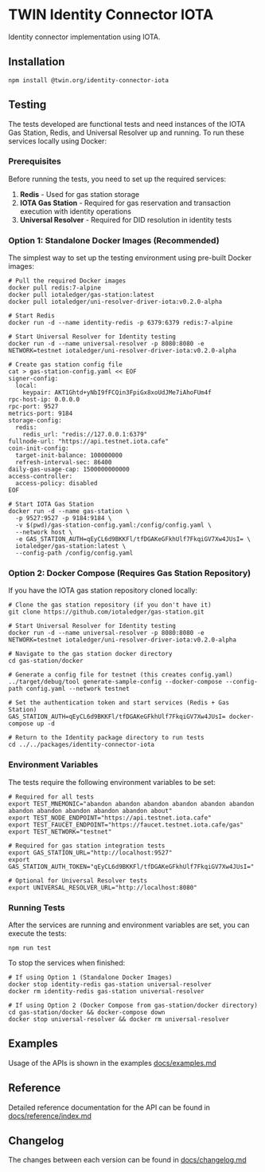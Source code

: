 # TWIN Identity Connector IOTA

Identity connector implementation using IOTA.

## Installation

```shell
npm install @twin.org/identity-connector-iota
```

## Testing

The tests developed are functional tests and need instances of the IOTA Gas Station, Redis, and Universal Resolver up and running. To run these services locally using Docker:

### Prerequisites

Before running the tests, you need to set up the required services:

1. **Redis** - Used for gas station storage
2. **IOTA Gas Station** - Required for gas reservation and transaction execution with identity operations
3. **Universal Resolver** - Required for DID resolution in identity tests

### Option 1: Standalone Docker Images (Recommended)

The simplest way to set up the testing environment using pre-built Docker images:

```shell
# Pull the required Docker images
docker pull redis:7-alpine
docker pull iotaledger/gas-station:latest
docker pull iotaledger/uni-resolver-driver-iota:v0.2.0-alpha

# Start Redis
docker run -d --name identity-redis -p 6379:6379 redis:7-alpine

# Start Universal Resolver for Identity testing
docker run -d --name universal-resolver -p 8080:8080 -e NETWORK=testnet iotaledger/uni-resolver-driver-iota:v0.2.0-alpha

# Create gas station config file
cat > gas-station-config.yaml << EOF
signer-config:
  local:
    keypair: AKT1Ghtd+yNbI9fFCQin3FpiGx8xoUdJMe7iAhoFUm4f
rpc-host-ip: 0.0.0.0
rpc-port: 9527
metrics-port: 9184
storage-config:
  redis:
    redis_url: "redis://127.0.0.1:6379"
fullnode-url: "https://api.testnet.iota.cafe"
coin-init-config:
  target-init-balance: 100000000
  refresh-interval-sec: 86400
daily-gas-usage-cap: 1500000000000
access-controller:
  access-policy: disabled
EOF

# Start IOTA Gas Station
docker run -d --name gas-station \
  -p 9527:9527 -p 9184:9184 \
  -v $(pwd)/gas-station-config.yaml:/config/config.yaml \
  --network host \
  -e GAS_STATION_AUTH=qEyCL6d9BKKFl/tfDGAKeGFkhUlf7FkqiGV7Xw4JUsI= \
  iotaledger/gas-station:latest \
  --config-path /config/config.yaml
```

### Option 2: Docker Compose (Requires Gas Station Repository)

If you have the IOTA gas station repository cloned locally:

```shell
# Clone the gas station repository (if you don't have it)
git clone https://github.com/iotaledger/gas-station.git

# Start Universal Resolver for Identity testing
docker run -d --name universal-resolver -p 8080:8080 -e NETWORK=testnet iotaledger/uni-resolver-driver-iota:v0.2.0-alpha

# Navigate to the gas station docker directory
cd gas-station/docker

# Generate a config file for testnet (this creates config.yaml)
../target/debug/tool generate-sample-config --docker-compose --config-path config.yaml --network testnet

# Set the authentication token and start services (Redis + Gas Station)
GAS_STATION_AUTH=qEyCL6d9BKKFl/tfDGAKeGFkhUlf7FkqiGV7Xw4JUsI= docker-compose up -d

# Return to the Identity package directory to run tests
cd ../../packages/identity-connector-iota
```

### Environment Variables

The tests require the following environment variables to be set:

```shell
# Required for all tests
export TEST_MNEMONIC="abandon abandon abandon abandon abandon abandon abandon abandon abandon abandon abandon about"
export TEST_NODE_ENDPOINT="https://api.testnet.iota.cafe"
export TEST_FAUCET_ENDPOINT="https://faucet.testnet.iota.cafe/gas"
export TEST_NETWORK="testnet"

# Required for gas station integration tests
export GAS_STATION_URL="http://localhost:9527"
export GAS_STATION_AUTH_TOKEN="qEyCL6d9BKKFl/tfDGAKeGFkhUlf7FkqiGV7Xw4JUsI="

# Optional for Universal Resolver tests
export UNIVERSAL_RESOLVER_URL="http://localhost:8080"
```

### Running Tests

After the services are running and environment variables are set, you can execute the tests:

```shell
npm run test
```

To stop the services when finished:

```shell
# If using Option 1 (Standalone Docker Images)
docker stop identity-redis gas-station universal-resolver
docker rm identity-redis gas-station universal-resolver

# If using Option 2 (Docker Compose from gas-station/docker directory)
cd gas-station/docker && docker-compose down
docker stop universal-resolver && docker rm universal-resolver
```

## Examples

Usage of the APIs is shown in the examples [docs/examples.md](docs/examples.md)

## Reference

Detailed reference documentation for the API can be found in [docs/reference/index.md](docs/reference/index.md)

## Changelog

The changes between each version can be found in [docs/changelog.md](docs/changelog.md)
